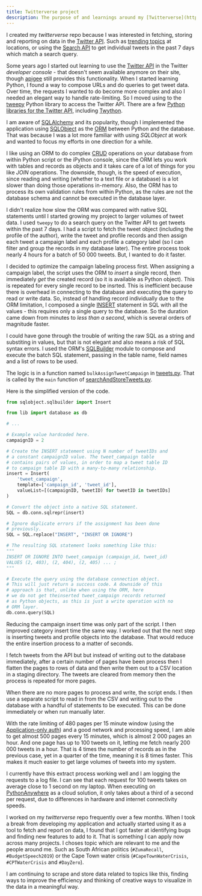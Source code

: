 ```yaml
---
title: Twitterverse project
description: The purpose of and learnings around my [Twitterverse](https://github.com/MichaelCurrin/twitterverse) project.
---
```


I created my _twitterverse_ repo because I was interested in fetching, storing and reporting on data in the [Twitter API](https://developer.twitter.com/en/docs). Such as [trending topics](https://developer.twitter.com/en/docs/trends/trends-for-location/api-reference/get-trends-place) at locations, or using the [Search API](https://developer.twitter.com/en/docs/tweets/search/overview) to get individual tweets in the past 7 days which match a search query.

Some years ago I started out learning to use the [Twitter API](https://developer.twitter.com/en/docs) in the Twitter _developer console_ - that doesn't seem available anymore on their site, though [apigee](https://apigee.com/console) still provides this functionality. When I started learning Python, I found a way to compose URLs and do queries to get tweet data. Over time, the requests I wanted to do become more complex and also I needed an elegant way to handle rate-limiting. So I moved using to the [tweepy](http://www.tweepy.org/) Python library to access the Twitter API. There are a few [Python libraries for the Twitter API](https://www.quora.com/What-is-the-best-Python-Twitter-library-to-use-with-the-Twitter-API), including [Twython](https://twython.readthedocs.io/en/latest/).

I am aware of [SQLAlchemy](https://www.sqlalchemy.org/) and its popularity, though I implemented the application using [SQLObject](http://www.sqlobject.org/) as the [ORM](https://en.wikipedia.org/wiki/Object-relational_mapping) between Python and the database. That was because I was a lot more familiar with using _SQLObject_ at work and wanted to focus my efforts in one direction for a while.

I like using an ORM to do complex [CRUD](https://en.wikipedia.org/wiki/Create,_read,_update_and_delete) operations on your database from within Python script or the iPython console, since the ORM lets you work with tables and records as objects and it takes care of a lot of things for you like _JOIN_ operations. The downside, though, is the speed of execution, since reading and writing (whether to a text file or a database) is a lot slower than doing those operations in-memory. Also, the ORM has to process its own validation rules from within Python, as the rules are not the database schema and cannot be executed in the database layer.

I didn't realize how slow the ORM was compared with native SQL statements until I started growing my project to larger volumes of tweet data. I used `tweepy` to do a search query on the Twitter API to get tweets within the past 7 days. I had a script to fetch the tweet object (including the profile of the author), write the tweet and profile records and then assign each tweet a campaign label and each profile a category label (so I can filter and group the records in my database later). The entire process took nearly 4 hours for a batch of 50 000 tweets. But, I wanted to do it faster.

I decided to optimize the campaign labeling process first. When assigning a campaign label, the script uses the ORM to _insert_ a single record, then immediately _get_ the created record (so it is available as Python object). This is repeated for every single record to be insrted. This is inefficient because there is overhead in connecting to the database and executing the query to read or write data. So, instead of handling record individually due to the ORM limitation, I composed a single [INSERT](https://www.w3schools.com/sql/sql_insert.asp) statement in SQL with all the values - this requires only a single query to the database. So the duration came down from minutes to _less than a second_, which is several orders of magnitude faster.

I could have gone through the trouble of writing the raw SQL as a string and substiting in values, but that is not elegant and also means a risk of SQL syntax errors. I used the ORM's [SQLBuilder](http://sqlobject.org/SQLBuilder.html) module to compose and execute the batch SQL statement, passing in the table name, field names and a list of rows to be used.

The logic is in a function named `bulkAssignTweetCampaign` in [tweets.py](https://github.com/MichaelCurrin/twitterverse/blob/feature/fetched_data_to_csv/app/lib/tweets.py). That is called by the `main` function of [searchAndStoreTweets.py](https://github.com/MichaelCurrin/twitterverse/blob/feature/fetched_data_to_csv/app/utils/insert/searchAndStoreTweets.py).

Here is the simplified version of the code.

```python
from sqlobject.sqlbuilder import Insert

from lib import database as db

# ...

# Example value hardcoded here.
campaignID = 2

# Create the INSERT statement using N number of tweetIDs and
# a constant campaignID value. The tweet_campaign table
# contains pairs of values, in order to map a tweet table ID
# to campaign table ID with a many-to-many relationship.
insert = Insert(
    'tweet_campaign',
    template=['campaign_id', 'tweet_id'],
    valueList=[(campaignID, tweetID) for tweetID in tweetIDs]
)

# Convert the object into a native SQL statement.
SQL = db.conn.sqlrepr(insert)

# Ignore duplicate errors if the assignment has been done
# previously.
SQL = SQL.replace("INSERT", "INSERT OR IGNORE")

# The resulting SQL statement looks something like this:
"""
INSERT OR IGNORE INTO tweet_campaign (campaign_id, tweet_id)
VALUES (2, 403), (2, 404), (2, 405) ... ;
"""

# Execute the query using the database connection object.
# This will just return a success code. A downside of this
# approach is that, unlike when using the ORM, here
# we do not get theinserted tweet_campaign records returned
# as Python objects, as this is just a write operation with no
# ORM layer.
db.conn.query(SQL)
```

Reducing the campaign insert time was only part of the script. I then improved category insert time the same way. I worked out that the next step is inserting tweets and profile objects into the database. That would reduce the entire insertion process to a matter of seconds.

I fetch tweets from the API but but instead of writing out to the database immediately, after a certain number of pages have been process then I flatten the pages to rows of data and then write them out to a CSV location in a staging directory. The tweets are cleared from memory then the process is repeated for more pages.

When there are no more pages to process and write, the script ends. I then use a separate script to read in from the CSV and writing out to the database with a handful of statements to be executed. This can be done immediately or when run manually later.

With the rate limiting of 480 pages per 15 minute window (using the [Application-only auth](https://developer.twitter.com/en/docs/basics/authentication/overview/application-only)) and a good network and processing speed, I am able to get almost 500 pages every 15 minutes, which is almost 2 000 pages an hour. And one page has up to 100 tweets on it, letting me fetch nearly 200 000 tweets in a hour. That is 4 times the number of records as in the previous case, yet in a quarter of the time, meaning it is 8 times faster. This makes it much easier to get large volumes of tweets into my system.

I currently have this extract process working well and I am logging the requests to a log file. I can see that each request for 100 tweets takes on average close to 1 second on my laptop. When executing on [PythonAnywhere](https://pythonanywhere.com) as a cloud solution, it only takes about a third of a second per request, due to differences in hardware and internet connectivity speeds.

I worked on my _twitterverse_ repo frequently over a few months. When I took a break from developing my application and actually started using it as a tool to fetch and report on data, I found that I got faster at identifying bugs and finding new features to add to it. That is something I can apply now across many projects. I choses topic which are relevant to me and the people around me. Such as South African politics (`#ZumaRecall`, `#BudgetSpeech2019`) or the Cape Town water crisis (`#CapeTownWaterCrisis`, `#CPTWaterCrisis` and `#DayZero`).

I am continuing to scrape and store data related to topics like this, finding ways to improve the efficiency and thinking of creative ways to visualize in the data in a meaningful way.
